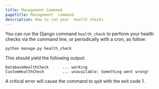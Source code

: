 ```yaml
---
title: Management Command 
pageTitle: Management  command
description: How to run your  health checks
---
```


You can run the Django command `health_check` to perform your health checks via the command line, 
or periodically with a cron, as follow:

```shell
python manage.py health_check 
```

This should yield the following output:

```shell
DatabaseHealthCheck      ... working
CustomHealthCheck        ... unavailable: Something went wrong!
```
A critical error will cause the command to quit with the exit code 1.
